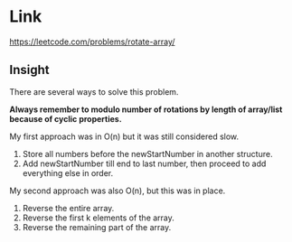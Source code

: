 # Link

https://leetcode.com/problems/rotate-array/

## Insight

There are several ways to solve this problem. 

**Always remember to modulo number of rotations by length of array/list because
of cyclic properties.**

My first approach was in O(n) but it was still considered slow. 
1. Store all numbers before the newStartNumber in another structure.
2. Add newStartNumber till end to last number, then proceed to add everything else in order.

My second approach was also O(n), but this was in place. 
1. Reverse the entire array.
2. Reverse the first k elements of the array.
3. Reverse the remaining part of the array. 